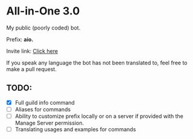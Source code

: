 # All-in-One 3.0
My public (poorly coded) bot.

Prefix: **aio.**

Invite link: [Click here](https://discord.com/oauth2/authorize?client_id=670682136495390720&permissions=0&scope=bot)

If you speak any language the bot has not been translated to, feel free to make a pull request.

## TODO:
- [x] Full guild info command
- [ ] Aliases for commands
- [ ] Ability to customize prefix locally or on a server if provided with the Manage Server permission.
- [ ] Translating usages and examples for commands
